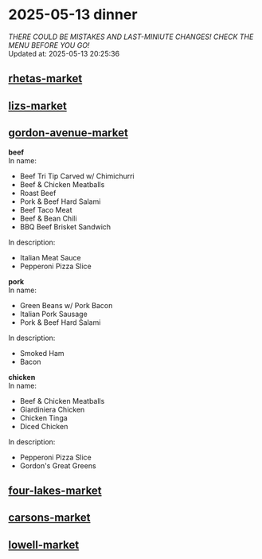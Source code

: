 # 2025-05-13 dinner  
*THERE COULD BE MISTAKES AND LAST-MINIUTE CHANGES! CHECK THE MENU BEFORE YOU GO!*  
Updated at: 2025-05-13 20:25:36  
## [rhetas-market](https://wisc-housingdining.nutrislice.com/menu/rhetas-market/dinner/2025-05-13)  
## [lizs-market](https://wisc-housingdining.nutrislice.com/menu/lizs-market/dinner/2025-05-13)  
## [gordon-avenue-market](https://wisc-housingdining.nutrislice.com/menu/gordon-avenue-market/dinner/2025-05-13)  
**beef**  
In name:   
 - Beef Tri Tip Carved w/ Chimichurri  
 - Beef & Chicken Meatballs  
 - Roast Beef  
 - Pork & Beef Hard Salami  
 - Beef Taco Meat  
 - Beef & Bean Chili  
 - BBQ Beef Brisket Sandwich  
  
In description:   
 - Italian Meat Sauce  
 - Pepperoni Pizza Slice  
  
**pork**  
In name:   
 - Green Beans w/ Pork Bacon  
 - Italian Pork Sausage  
 - Pork & Beef Hard Salami  
  
In description:   
 - Smoked Ham  
 - Bacon  
  
**chicken**  
In name:   
 - Beef & Chicken Meatballs  
 - Giardiniera Chicken  
 - Chicken Tinga  
 - Diced Chicken  
  
In description:   
 - Pepperoni Pizza Slice  
 - Gordon's Great Greens  
  
## [four-lakes-market](https://wisc-housingdining.nutrislice.com/menu/four-lakes-market/dinner/2025-05-13)  
## [carsons-market](https://wisc-housingdining.nutrislice.com/menu/carsons-market/dinner/2025-05-13)  
## [lowell-market](https://wisc-housingdining.nutrislice.com/menu/lowell-market/dinner/2025-05-13)  
  
